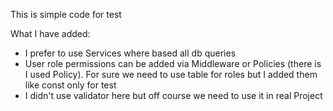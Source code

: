 <p>This is simple code for test</p>
<p>What I have added:</p>
<ul>
    <li>I prefer to use Services where based all db queries</li>
    <li>User role permissions can be added via Middleware or Policies (there is I used Policy). For sure we need to use table for roles but I added them like const only for test</li>
    <li>I didn't use validator here but off course we need to use it in real Project</li>
</ul>
